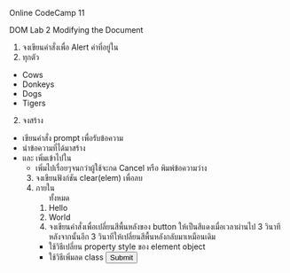 Online CodeCamp 11

DOM Lab 2 Modifying the Document

1. จงเขียนคำสั่งเพื่อ Alert ค่าที่อยู่ใน <li> ทุกตัว
<ul>
  <li>Cows</li>
  <li>Donkeys</li>
  <li>Dogs</li>
  <li>Tigers</li>
</ul>

2. จงสร้าง <ul>
- เขียนคำสั่ง prompt เพื่อรับข้อความ
- นำข้อความที่ได้มาสร้าง <li> และ เพิ่มเข้าไปใน <ul>
- เพิ่มไปเรื่อยๆจนกว่าผู้ใช้จะกด Cancel หรือ พิมพ์ข้อความว่าง

3. จงเขียนฟังก์ชัน clear(elem) เพื่อลบ <li> ภายใน <ol> ทั้งหมด
<ol id="elem">
  <li>Hello</li>
  <li>World</li>
</ol>
<script>
  function clear(elem) { /* your code */ }
  clear(elem); // clears the list
</script>

4. จงเขียนคำสั่งเพื่อเปลี่ยนสีพื้นหลังของ button ให้เป็นสีแดงเมื่อเวลาผ่านไป 3 วินาที หลังจากนั้นอีก 3 วินาทีให้เปลี่ยนสีพื้นหลังกลับมาเหมือนเดิม
- ใช้วิธีเปลี่ยน property style ของ element object
- ใช้วิธีเพิ่มลด class
<button class="btn">Submit</button>
